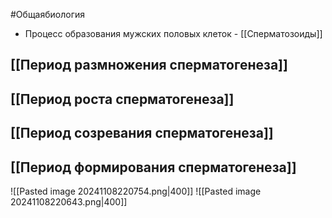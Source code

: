 #Общаябиология 
+ Процесс образования мужских половых клеток - [[Сперматозоиды]] 
## [[Период размножения сперматогенеза]]
## [[Период роста сперматогенеза]]
## [[Период созревания сперматогенеза]]
## [[Период формирования сперматогенеза]]

![[Pasted image 20241108220754.png|400]]
![[Pasted image 20241108220643.png|400]]